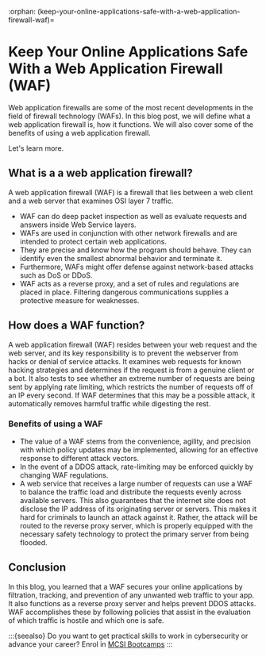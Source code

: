 :orphan:
(keep-your-online-applications-safe-with-a-web-application-firewall-waf)=

# Keep Your Online Applications Safe With a Web Application Firewall (WAF)

Web application firewalls are some of the most recent developments in the field of firewall technology (WAFs). In this blog post, we will define what a web application firewall is, how it functions. We will also cover some of the benefits of using a web application firewall.

Let's learn more.

## What is a a web application firewall?

A web application firewall (WAF) is a firewall that lies between a web client and a web server that examines OSI layer 7 traffic.

- WAF can do deep packet inspection as well as evaluate requests and answers inside Web Service layers.
- WAFs are used in conjunction with other network firewalls and are intended to protect certain web applications.
- They are precise and know how the program should behave. They can identify even the smallest abnormal behavior and terminate it.
- Furthermore, WAFs might offer defense against network-based attacks such as DoS or DDoS.
- WAF acts as a reverse proxy, and a set of rules and regulations are placed in place. Filtering dangerous communications supplies a protective measure for weaknesses.

## How does a WAF function?

A web application firewall (WAF) resides between your web request and the web server, and its key responsibility is to prevent the webserver from hacks or denial of service attacks.
It examines web requests for known hacking strategies and determines if the request is from a genuine client or a bot. It also tests to see whether an extreme number of requests are being sent by applying rate limiting, which restricts the number of requests off of an IP every second. If WAF determines that this may be a possible attack, it automatically removes harmful traffic while digesting the rest.

### Benefits of using a WAF

- The value of a WAF stems from the convenience, agility, and precision with which policy updates may be implemented, allowing for an effective response to different attack vectors.
- In the event of a DDOS attack, rate-limiting may be enforced quickly by changing WAF regulations.
- A web service that receives a large number of requests can use a WAF to balance the traffic load and distribute the requests evenly across available servers. This also guarantees that the internet site does not disclose the IP address of its originating server or servers. This makes it hard for criminals to launch an attack against it. Rather, the attack will be routed to the reverse proxy server, which is properly equipped with the necessary safety technology to protect the primary server from being flooded.

## Conclusion

In this blog, you learned that a WAF secures your online applications by filtration, tracking, and prevention of any unwanted web traffic to your app. It also functions as a reverse proxy server and helps prevent DDOS attacks. WAF accomplishes these by following policies that assist in the evaluation of which traffic is hostile and which one is safe.

:::{seealso}
Do you want to get practical skills to work in cybersecurity or advance your career? Enrol in [MCSI Bootcamps](https://www.mosse-institute.com/bootcamps.html)
:::
